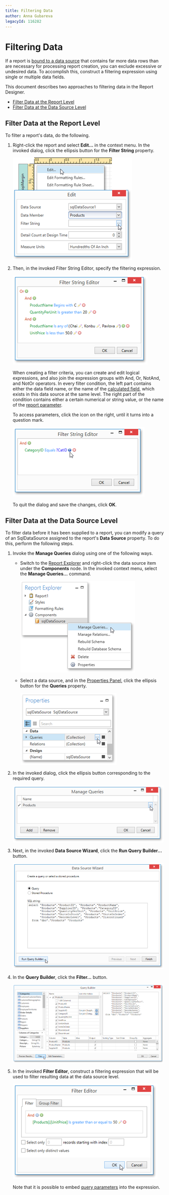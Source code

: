 ```yaml
---
title: Filtering Data
author: Anna Gubareva
legacyId: 116282
---
```

# Filtering Data
If a report is [bound to a data source](../providing-data/binding-a-report-to-data.md) that contains far more data rows than are necessary for processing report creation, you can exclude excessive or undesired data. To accomplish this, construct a filtering expression using single or multiple data fields.

This document describes two approaches to filtering data in the Report Designer.
* [Filter Data at the Report Level](#report)
* [Filter Data at the Data Source Level](#datasource)

<a name="report"/>

## Filter Data at the Report Level
To filter a report's data, do the following.
1. Right-click the report and select **Edit...** in the context menu. In the invoked dialog, click the ellipsis button for the **Filter String** property.
	
	![EUD_WpfReportDersigner_Filtering_1](../../../../../images/img123691.png)
2. Then, in the invoked Filter String Editor, specify the filtering expression.
	
	![EUD_WpfReportDersigner_Filtering_2](../../../../../images/img123692.png)
	
	When creating a filter criteria, you can create and edit logical expressions, and also join the expression groups with And, Or, NotAnd, and NotOr operators. In every filter condition, the left part contains either the data field name, or the name of the [calculated field](../providing-data/calculated-fields.md), which exists in this data source at the same level. The right part of the condition contains either a certain numerical or string value, or the name of the [report parameter](../providing-data/report-parameters.md).
	
	To access parameters, click the icon on the right, until it turns into a question mark.
	
	![EUD_WpfReportDersigner_Filtering_3](../../../../../images/img123693.png)
	
	To quit the dialog and save the changes, click **OK**.

<a name="datasource"/>

## Filter Data at the Data Source Level
To filter data before it has been supplied to a report, you can modify a query of an SqlDataSource assigned to the report's **Data Source** property. To do this, perform the following steps.
1. Invoke the **Manage Queries** dialog using one of the following ways.
	* Switch to the [Report Explorer](../../interface-elements/report-explorer.md) and right-click the data source item under the **Components** node. In the invoked context menu, select the **Manage Queries...** command.
		
		![EUD_WpfReportDersigner_MasterDetail_1](../../../../../images/img123522.png)
	* Select a data source, and in the [Properties Panel](../../interface-elements/properties-panel.md), click the ellipsis button for the **Queries** property.
		
		![EUD_WpfReportDersigner_sqlDataSourceQueries](../../../../../images/img123855.png)
2. In the invoked dialog, click the ellipsis button corresponding to the required query.
	
	![EUD_WpfReportDersigner_ManageQueriesDialog](../../../../../images/img123861.png)
3. Next, in the invoked **Data Source Wizard**, click the **Run Query Builder...** button.
	
	![EUD_WpfReportDersigner_Filtering_4](../../../../../images/img123870.png)
4. In the **Query Builder**, click the **Filter...** button.
	
	![EUD_WpfReportDersigner_Filtering_5](../../../../../images/img123871.png)
5. In the invoked **Filter Editor**, construct a filtering expression that will be used to filter resulting data at the data source level.
	
	![EUD_WpfReportDersigner_Filtering_6](../../../../../images/img123872.png)
	
	Note that it is possible to embed [query parameters](../providing-data/query-parameters.md) into the expression.